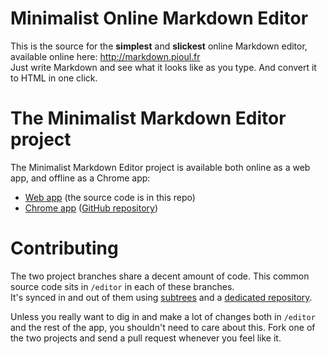 # Minimalist Online Markdown Editor

This is the source for the **simplest** and **slickest** online Markdown editor, available online here: http://markdown.pioul.fr  
Just write Markdown and see what it looks like as you type. And convert it to HTML in one click.

# The Minimalist Markdown Editor project

The Minimalist Markdown Editor project is available both online as a web app, and offline as a Chrome app:

- [Web app](http://markdown.pioul.fr) (the source code is in this repo)
- [Chrome app](https://chrome.google.com/webstore/detail/minimalist-markdown-edito/pghodfjepegmciihfhdipmimghiakcjf) ([GitHub repository](https://github.com/pioul/Minimalist-Markdown-Editor-for-Chrome))

# Contributing

The two project branches share a decent amount of code. This common source code sits in `/editor` in each of these branches.  
It's synced in and out of them using [subtrees](https://github.com/apenwarr/git-subtree/blob/master/git-subtree.txt) and a [dedicated repository](https://github.com/pioul/MME-shared).

Unless you really want to dig in and make a lot of changes both in `/editor` and the rest of the app, you shouldn't need to care about this. Fork one of the two projects and send a pull request whenever you feel like it.
